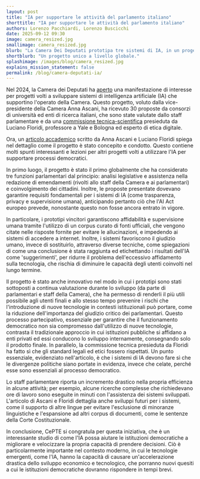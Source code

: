 ```yaml
---
layout: post
title: "IA per supportare le attività del parlamento italiano"
shorttitle: "IA per supportare le attività del parlamento italiano"
authors: Lorenzo Pacchiardi, Lorenzo Buscicchi
date: 2025-09-12 09:30
image: camera_resized.jpg
smallimage: camera_resized.jpg
blurb: "La Camera Dei Deputati prototipa tre sistemi di IA, in un progetto unico a livello globale."
shortblurb: "Un progetto unico a livello globale."
splashimage: /images/blog/camera_resized.jpg
explains_mission_statement: false
permalink: /blog/camera-deputati-ia/
---
```


Nel 2024, la Camera dei Deputati ha [aperto](https://comunicazione.camera.it/eventi/intelligenza-artificiale-Camera-report-comitato-documentazione-lavori-parlamentari) una manifestazione di interesse per progetti volti a sviluppare sistemi di intelligenza artificiale (IA) che supportino l'operato della Camera. Questo progetto, voluto dalla vice-presidente della Camera Anna Ascani, ha ricevuto 30 proposte da consorzi di università ed enti di ricerca italiani, che sono state valutate dallo staff parlamentare e da una [commissione tecnica-scientifica](https://comunicazione.camera.it/archivio-prima-pagina/19-41329) presieduta da Luciano Floridi, professore a Yale e Bologna ed esperto di etica digitale.

Ora, un [articolo accademico](https://papers.ssrn.com/sol3/papers.cfm?abstract_id=5462560) scritto da Anna Ascani e Luciano Floridi spiega nel dettaglio come il progetto è stato concepito e condotto. Questo contiene molti spunti interessanti e lezioni per altri progetti volti a utilizzare l'IA per supportare processi democratici.

In primo luogo, il progetto è stato il primo globalmente che ha considerato tre funzioni parlamentari dal principio: analisi legislative e assistenza nella redazione di emendamenti (rivolti allo staff della Camera e ai parlamentari) e coinvolgimento dei cittadini. Inoltre, le proposte presentate dovevano garantire requisiti fondamentali per i sistemi di IA (come trasparenza, privacy e supervisione umana), anticipando pertanto ciò che l'AI Act europeo prevede, nonostante questo non fosse ancora entrato in vigore. 

In particolare, i prototipi vincitori garantiscono affidabilità e supervisione umana tramite l'utilizzo di un corpus curato di fonti ufficiali, che vengono citate nelle risposte fornite per evitare le allucinazioni, e impedendo ai sistemi di accedere a internet. Inoltre, i sistemi favoriscono il giudizio umano, invece di sostituirlo, attraverso diverse tecniche, come spiegazioni di come una conclusione è stata raggiunta ed etichettando i risultati dell'IA come 'suggerimenti', per ridurre il problema dell'eccessivo affidamento sulla tecnologia, che rischia di diminuire le capacità degli utenti coinvolti nel lungo termine.

Il progetto è stato anche innovativo nel modo in cui i prototipi sono stati sottoposti a continua valutazione durante lo sviluppo (da parte di parlamentari e staff della Camera), che ha permesso di renderli il più utili possibile agli utenti finali e allo stesso tempo prevenire i rischi che l'introduzione di nuove tecnologie in contesti istituzionali può portare, come la riduzione dell'importanza del giudizio critico dei parlamentari. Questo processo partecipativo, essenziale per garantire che il funzionamento democratico non sia compromesso dall'utilizzo di nuove tecnologie, contrasta il tradizionale approccio in cui istituzioni pubbliche si affidano a enti privati ed essi conducono lo sviluppo internamente, consegnando solo il prodotto finale. In parallelo, la commissione tecnica presieduta da Floridi ha fatto sì che gli standard legali ed etici fossero rispettati. Un punto essenziale, evidenziato nell'articolo, è che i sistemi di IA devono fare sì che le divergenze politiche siano portate in evidenza, invece che celate, perché esse sono essenziali al processo democratico.

Lo staff parlamentare riporta un incremento drastico nella propria efficienza in alcune attività; per esempio, alcune ricerche complesse che richiedevano ore di lavoro sono eseguite in minuti con l'assistenza dei sistemi sviluppati. L'articolo di Ascani e Floridi dettaglia anche sviluppi futuri per i sistemi, come il supporto di altre lingue per evitare l'esclusione di minoranze linguistiche e l'espansione ad altri corpus di documenti, come le sentenze della Corte Costituzionale.

In conclusione, CePTE si congratula per questa iniziativa, che è un interessante studio di come l'IA possa aiutare le istituzioni democratiche a migliorare e velocizzare la propria capacità di prendere decisioni. Ciò è particolarmente importante nel contesto moderno, in cui le tecnologie emergenti, come l'IA, hanno la capacità di causare un'accelerazione drastica dello sviluppo economico e tecnologico, che porranno nuovi quesiti a cui le istituzioni democratiche dovranno rispondere in tempi brevi.